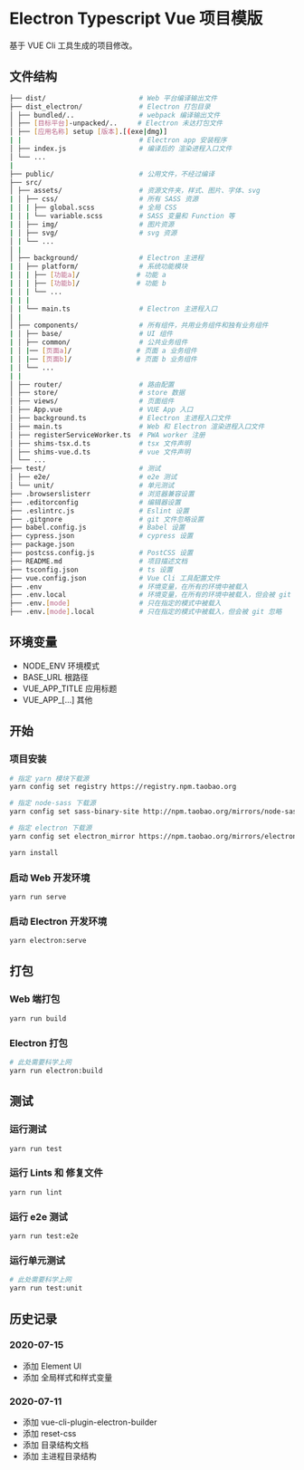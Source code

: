 # Electron Typescript Vue 项目模版
基于 VUE Cli 工具生成的项目修改。


## 文件结构
```bash
├── dist/                       # Web 平台编译输出文件  
├── dist_electron/              # Electron 打包目录    
│ ├── bundled/..                # webpack 编译输出文件  
│ ├── [目标平台]-unpacked/..     # Electron 未达打包文件  
│ ├── [应用名称] setup [版本].[(exe|dmg)]  
| |                             # Electron app 安装程序  
│ ├── index.js                  # 编译后的 渲染进程入口文件
│ └── ...
|
├── public/                     # 公用文件，不经过编译
├── src/
│ ├── assets/                   # 资源文件夹，样式、图片、字体、svg
| │ ├── css/                    # 所有 SASS 资源
| │ | ├── global.scss           # 全局 CSS
| │ | └── variable.scss         # SASS 变量和 Function 等
| │ ├── img/                    # 图片资源
| │ ├── svg/                    # svg 资源
│ | └── ...
│ | 
│ ├── background/               # Electron 主进程
| │ ├── platform/               # 系统功能模块
| │ | ├── [功能a]/              # 功能 a
| │ | ├── [功能b]/              # 功能 b
| │ | └── ...
| | |
│ | └── main.ts                 # Electron 主进程入口
│ | 
│ ├── components/               # 所有组件，共用业务组件和独有业务组件
| │ ├── base/                   # UI 组件
| │ ├── common/                 # 公共业务组件
| │ |── [页面a]/                # 页面 a 业务组件
| │ |── [页面b]/                # 页面 b 业务组件
| │ └── ...
| |
│ ├── router/                   # 路由配置
│ ├── store/                    # store 数据
│ ├── views/                    # 页面组件
│ ├── App.vue                   # VUE App 入口
│ ├── background.ts             # Electron 主进程入口文件
│ ├── main.ts                   # Web 和 Electron 渲染进程入口文件
│ ├── registerServiceWorker.ts  # PWA worker 注册
│ ├── shims-tsx.d.ts            # tsx 文件声明
│ ├── shims-vue.d.ts            # vue 文件声明
│ └── ...
├── test/                       # 测试
│ ├── e2e/                      # e2e 测试
│ └── unit/                     # 单元测试
├── .browserslisterr            # 浏览器兼容设置
├── .editorconfig               # 编辑器设置
├── .eslintrc.js                # Eslint 设置
├── .gitgnore                   # git 文件忽略设置
├── babel.config.js             # Babel 设置
├── cypress.json                # cypress 设置
├── package.json  
├── postcss.config.js           # PostCSS 设置 
├── README.md                   # 项目描述文档 
├── tsconfig.json               # ts 设置 
├── vue.config.json             # Vue Cli 工具配置文件  
├── .env                        # 环境变量，在所有的环境中被载入
├── .env.local                  # 环境变量，在所有的环境中被载入，但会被 git 忽略
├── .env.[mode]                 # 只在指定的模式中被载入
├── .env.[mode].local           # 只在指定的模式中被载入，但会被 git 忽略
```
## 环境变量
- NODE_ENV 环境模式
- BASE_URL 根路径
- VUE_APP_TITLE 应用标题
- VUE_APP_[...] 其他

## 开始 
### 项目安装
```bash
# 指定 yarn 模块下载源
yarn config set registry https://registry.npm.taobao.org

# 指定 node-sass 下载源
yarn config set sass-binary-site http://npm.taobao.org/mirrors/node-sass 

# 指定 electron 下载源
yarn config set electron_mirror https://npm.taobao.org/mirrors/electron/

yarn install
```

### 启动 Web 开发环境
```
yarn run serve
```
### 启动 Electron 开发环境
```bash
yarn electron:serve
```

## 打包
### Web 端打包
```
yarn run build
```
### Electron 打包
```bash
# 此处需要科学上网
yarn run electron:build
```

## 测试
### 运行测试
```
yarn run test
```

### 运行 Lints 和 修复文件
```
yarn run lint
```

### 运行 e2e 测试
```
yarn run test:e2e
```

### 运行单元测试
```bash
# 此处需要科学上网
yarn run test:unit
```


## 历史记录
### 2020-07-15
- 添加 Element UI
- 添加 全局样式和样式变量

### 2020-07-11
- 添加 vue-cli-plugin-electron-builder 
- 添加 reset-css
- 添加 目录结构文档
- 添加 主进程目录结构

